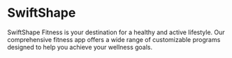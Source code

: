 # SwiftShape
SwiftShape Fitness is your destination for a healthy and active lifestyle. Our comprehensive fitness app offers a wide range of customizable programs designed to help you achieve your wellness goals.
